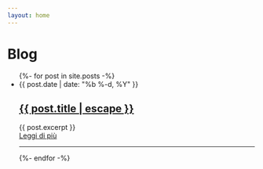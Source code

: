 ```yaml
---
layout: home
---
```


<div class="container max-w-screen-md py-12 md:py-12 mx-auto px-4 sm:px-6 lg:px-8">
    <h1 class="text-4xl font-black">Blog</h1>
  <ul class="mt-12">
    {%- for post in site.posts -%}
    <li class="mt-16 list-reset">
      <time class="uppercase text-xs text-gray-500 font-bold">{{ post.date | date: "%b %-d, %Y" }}</time>
      <h2 class="mt-1 text-2xl tracking-tight font-extrabold text-gray-900 sm:leading-none md:text-3xl">
        <a href="{{ post.url | relative_url }}">{{ post.title | escape }}</a>
      </h2>
      <div class="content flex py-2">
        <img class="w-64 rounded-lg" src="/assets/img/blog/{{post.image}}" alt="">
        <div class="mt-6 post-content px-8">
          {{ post.excerpt }}
        </div>
      </div>
      <div class="mt-10">
        <a class="bg-main-400 hover:bg-main-700 text-white font-bold py-2 px-4 rounded-full" href="{{ post.url | relative_url }}">Leggi di più
        </a>
      </div>
    </li>
    <hr class="w-full bg-gray-100 my-12" style="height: 1px;">
     {%- endfor -%}
  </ul>
</div>